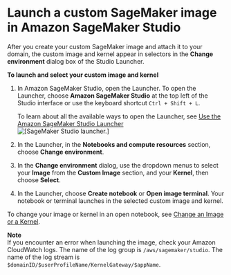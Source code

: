 # Launch a custom SageMaker image in Amazon SageMaker Studio<a name="studio-byoi-launch"></a>

After you create your custom SageMaker image and attach it to your domain, the custom image and kernel appear in selectors in the **Change environment** dialog box of the Studio Launcher\.

**To launch and select your custom image and kernel**

1. In Amazon SageMaker Studio, open the Launcher\. To open the Launcher, choose **Amazon SageMaker Studio** at the top left of the Studio interface or use the keyboard shortcut `Ctrl + Shift + L`\.

   To learn about all the available ways to open the Launcher, see [Use the Amazon SageMaker Studio Launcher](studio-launcher.md)  
![\[SageMaker Studio launcher.\]](http://docs.aws.amazon.com/sagemaker/latest/dg/images/studio/studio-new-launcher.png)

1. In the Launcher, in the **Notebooks and compute resources** section, choose **Change environment**\.

1. In the **Change environment** dialog, use the dropdown menus to select your **Image** from the **Custom Image** section, and your **Kernel**, then choose **Select**\.

1. In the Launcher, choose **Create notebook** or **Open image terminal**\. Your notebook or terminal launches in the selected custom image and kernel\.

To change your image or kernel in an open notebook, see [Change an Image or a Kernel](notebooks-run-and-manage-change-image.md)\.

**Note**  
If you encounter an error when launching the image, check your Amazon CloudWatch logs\. The name of the log group is `/aws/sagemaker/studio`\. The name of the log stream is `$domainID/$userProfileName/KernelGateway/$appName`\.